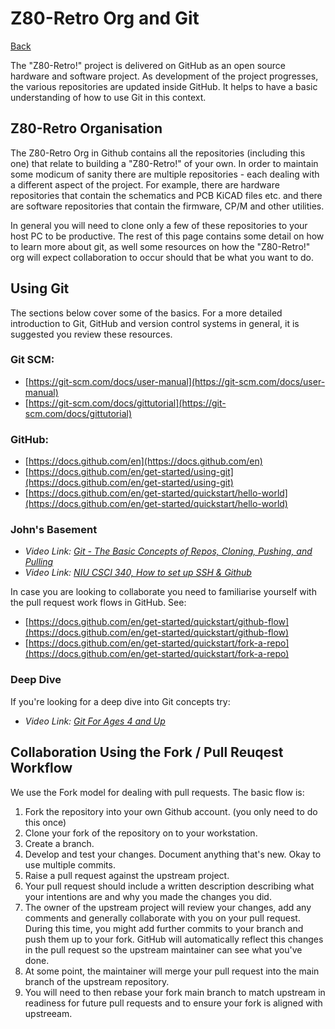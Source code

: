 # Z80-Retro Org and Git

[Back](./README.md)

The "Z80-Retro!" project is delivered on GitHub as an open source hardware and
software project.  As development of the project progresses, the various
repositories are updated inside GitHub.  It helps to have a basic understanding
of how to use Git in this context.

## Z80-Retro Organisation

The Z80-Retro Org in Github contains all the repositories (including this one)
that relate to building a "Z80-Retro!" of your own.  In order to maintain some
modicum of sanity there are multiple repositories - each dealing with a
different aspect of the project.  For example, there are hardware repositories
that contain the schematics and PCB KiCAD files etc. and there are software
repositories that contain the firmware, CP/M and other utilities.

In general you will need to clone only a few of these repositories to your host
PC to be productive.  The rest of this page contains some detail on how to
learn more about git, as well some resources on how the "Z80-Retro!" org will
expect collaboration to occur should that be what you want to do.

## Using Git

The sections below cover some of the basics.  For a more detailed introduction
to Git, GitHub and version control systems in general, it is suggested you
review these resources.

### Git SCM:

  - [https://git-scm.com/docs/user-manual](https://git-scm.com/docs/user-manual)
  - [https://git-scm.com/docs/gittutorial](https://git-scm.com/docs/gittutorial)

### GitHub:

  - [https://docs.github.com/en](https://docs.github.com/en)
  - [https://docs.github.com/en/get-started/using-git](https://docs.github.com/en/get-started/using-git)
  - [https://docs.github.com/en/get-started/quickstart/hello-world](https://docs.github.com/en/get-started/quickstart/hello-world)

### John's Basement

- _Video Link: [Git - The Basic Concepts of Repos, Cloning, Pushing, and Pulling](https://youtu.be/EJDd9z3nh3w)_
- _Video Link: [NIU CSCI 340, How to set up SSH & Github](https://youtu.be/CdZa8MzLtjQ)_

In case you are looking to collaborate you need to familiarise yourself with the
pull request work flows in GitHub.  See:

  - [https://docs.github.com/en/get-started/quickstart/github-flow](https://docs.github.com/en/get-started/quickstart/github-flow)
  - [https://docs.github.com/en/get-started/quickstart/fork-a-repo](https://docs.github.com/en/get-started/quickstart/fork-a-repo)

### Deep Dive

If you're looking for a deep dive into Git concepts try:

- _Video Link: [Git For Ages 4 and Up](https://www.youtube.com/watch?v=1ffBJ4sVUb4)_

## Collaboration Using the Fork / Pull Reuqest Workflow

We use the Fork model for dealing with pull requests.  The basic flow is:

1. Fork the repository into your own Github account. (you only need to do this
   once)
2. Clone your fork of the repository on to your workstation.
3. Create a branch.
4. Develop and test your changes.  Document anything that's new.  Okay to use
   multiple commits.
5. Raise a pull request against the upstream project.
6. Your pull request should include a written description describing what your
   intentions are and why you made the changes you did.
7. The owner of the upstream project will review your changes, add any comments
   and generally collaborate with you on your pull request.  During this time,
   you might add further commits to your branch and push them up to your fork.
   GitHub will automatically reflect this changes in the pull request so the
   upstream maintainer can see what you've done.
8. At some point, the maintainer will merge your pull request into the main
   branch of the upstream repository.
9. You will need to then rebase your fork main branch to match upstream in
   readiness for future pull requests and to ensure your fork is aligned with
   upstreeam.
